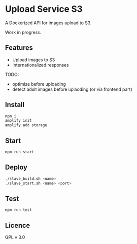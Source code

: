 # Upload Service S3

A Dockerized API for images upload to S3.

Work in progress.

## Features

* Upload images to S3
* Internationalized responses

TODO:

* optimize before uploading
* detect adult images before uplaoding (or via frontend part)

## Install

```bash
npm i
amplify init
amplify add storage
```

## Start

```bash
npm run start
```

## Deploy

```bash
./slave_build.sh <name>
./slave_start.sh <name> <port>
```

## Test

```bash
npm run test
```

## Licence

GPL v 3.0
